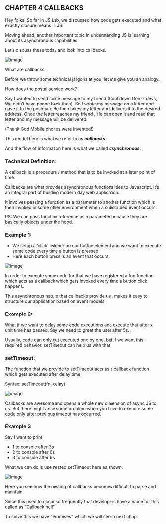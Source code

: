 ## CHAPTER 4 CALLBACKS

Hey folks! So far in JS Lab, we discussed how code gets executed and what exactly closure means in JS.
 
Moving ahead, another important topic in understanding JS is learning about its asynchronous capabilities.

Let’s discuss these today and look into callbacks.


![image](https://user-images.githubusercontent.com/42679346/128609841-3d888091-60d4-45a8-abde-c195d23f3b5d.png)

What are callbacks:

Before we throw some technical jargons at you, let me give you an analogy.

How does the postal service work?

Say I wanted to send some message to my friend (Cool down Gen-z devs, We didn’t have phone back then).
So I wrote my message on a letter and gave it to the postman. 
He then takes my letter and delivers it to the desired address. 
Once the letter reaches my friend , He can open it and read that letter and my message will be delivered. 

(Thank God Mobile phones were invented!)

This model here is what we refer to as ***callbacks***.

And the flow of information here is what we called ***asynchronous***.

### Technical Definition:

A callback is a procedure / method that is to be invoked at a later point of time.

Callbacks are what provides asynchronous functionalities to Javascript. It’s an integral part of building modern day web application.

It involves passing a function as a parameter to another function which is then invoked in some other environment when a subscribed event occurs. 

PS: We can pass function reference as a parameter because they are basically objects under the hood.


### Example 1:

- We setup a ‘click’ listener on our button element and we want to execute some code every time a button is pressed.
- Here each button press is an event that occurs.

![image](https://user-images.githubusercontent.com/42679346/128609967-ffefb5e1-ccb2-438a-a233-089cacd101c7.png)


In order to execute some code for that we have registered a foo function which acts as a callback which gets invoked every time a button click happens. 

This asynchronous nature that callbacks provide us , makes it easy to structure our application based on event models.

### Example 2:

What if we want to delay some code executions and execute that after x unit time has passed.
Say we need to greet the user after 5s.
 
Usually, code can only get executed one by one, but if we want this required behavior. 
setTimeout can help us with that.

### setTimeout:

The function that we provide to setTimeout acts as a callback function which gets executed after delay time

Syntax: setTimeout(fn, delay)

![image](https://user-images.githubusercontent.com/42679346/128610005-9b618ab7-67b8-47b2-8c1b-111b5126f9de.png)


Callbacks are awesome and opens a whole new dimension of async JS to us.
But there might arise some problem when you have to execute some code only after previous timeout has occurred.

### Example 3

Say I want to print 
- 1 to console after 3s
- 2 to console after 6s
- 3 to console after 9s

What we can do is use nested setTimeout here as shown:

![image](https://user-images.githubusercontent.com/42679346/128610041-febeb665-0a61-4abf-a2eb-940fa2e02849.png)

Here you see how the nesting of callbacks becomes difficult to parse and maintain.

Since this used to occur so frequently that developers have a name for this called as “Callback hell”.

To solve this we have "Promises" which we will see in next chap.


